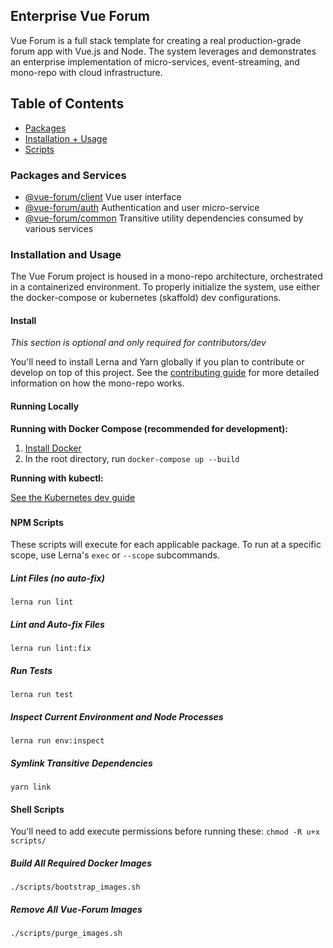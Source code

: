 ## Enterprise Vue Forum
Vue Forum is a full stack template for creating a real production-grade forum app with Vue.js and Node. The system leverages and demonstrates an enterprise implementation of micro-services, event-streaming, and mono-repo with cloud infrastructure.

## Table of Contents
  - [Packages](#pkg)
  - [Installation + Usage](#usage)
  - [Scripts](#scripts)

### <a name="pkg"></a> Packages and Services
  - [@vue-forum/client](https://github.com/MatthewZito/vue-forum/tree/master/packages/client) Vue user interface
  - [@vue-forum/auth](https://github.com/MatthewZito/vue-forum/tree/master/packages/auth) Authentication and user micro-service
  - [@vue-forum/common](https://github.com/MatthewZito/vue-forum/tree/master/packages/common) Transitive utility dependencies consumed by various services

### <a name="usage"></a> Installation and Usage
The Vue Forum project is housed in a mono-repo architecture, orchestrated in a containerized environment. To properly initialize the system, use either the docker-compose or kubernetes (skaffold) dev configurations.

#### Install
*This section is optional and only required for contributors/dev*

You'll need to install Lerna and Yarn globally if you plan to contribute or develop on top of this project. See the [contributing guide](https://github.com/MatthewZito/vue-forum/blob/master/CONTRIBUTING.md) for more detailed information on how the mono-repo works.

#### Running Locally
**Running with Docker Compose (recommended for development):**
1. [Install Docker](https://docs.docker.com/get-docker/)
2. In the root directory, run `docker-compose up --build`

**Running with kubectl:**

[See the Kubernetes dev guide](https://github.com/MatthewZito/vue-forum/blob/master/docs/k8s_setup.md)

### <a name="scripts"></a>

#### NPM Scripts
These scripts will execute for each applicable package. To run at a specific scope, use Lerna's `exec` or `--scope` subcommands.

##### Lint Files (no auto-fix)
```
lerna run lint
```

##### Lint and Auto-fix Files
```
lerna run lint:fix
```

##### Run Tests
```
lerna run test
```

##### Inspect Current Environment and Node Processes
```
lerna run env:inspect
```

##### Symlink Transitive Dependencies
```
yarn link
```

#### Shell Scripts
You'll need to add execute permissions before running these: `chmod -R u+x scripts/`

##### Build All Required Docker Images
```
./scripts/bootstrap_images.sh
```

##### Remove All Vue-Forum Images
```
./scripts/purge_images.sh
```
